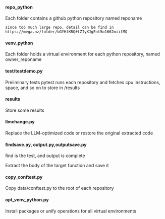 #### repo_python 

Each folder contains a github python repository named reponame

```
since too much large repo, detail can be find in https://mega.nz/folder/bGYHlKRQ#tZIyXJgEnt5o1662miifMQ
```



#### venv_python

Each folder holds a virtual environment for each python repository, named owner_reponame



#### test/testdemo.py

Preliminary tests pytest runs each repository and fetches cpu instructions, space, and so on to store in /results



#### results

Store some results



#### llmchange.py

Replace the LLM-optimized code or restore the original extracted code



#### findsave.py, output.py,outputsave.py

find is the test, and output is complete

Extract the body of the target function and save it



#### copy_conftest.py

Copy data/conftest.py to the root of each repository



#### opt_venv_python.py

Install packages or unify operations for all virtual environments









